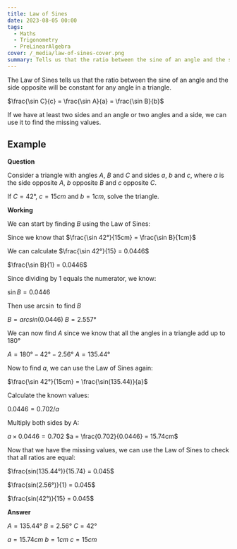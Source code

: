 ```yaml
---
title: Law of Sines
date: 2023-08-05 00:00
tags:
  - Maths
  - Trigonometry
  - PreLinearAlgebra
cover: /_media/law-of-sines-cover.png
summary: Tells us that the ratio between the sine of an angle and the side opposite it, will be constant
---
```


The Law of Sines tells us that the ratio between the sine of an angle and the side opposite will be constant for any angle in a triangle.

$\frac{\sin C}{c} = \frac{\sin A}{a} = \frac{\sin B}{b}$

If we have at least two sides and an angle or two angles and a side, we can use it to find the missing values.

## Example

**Question**

Consider a triangle with angles $A$, $B$ and $C$ and sides $a$, $b$ and $c$, where $a$ is the side opposite $A$, $b$ opposite $B$ and $c$ opposite $C$.

If $C = 42°$, $c = 15cm$ and $b = 1cm$, solve the triangle.

**Working**

We can start by finding $B$ using the Law of Sines:

Since we know that $\frac{\sin 42°}{15cm} = \frac{\sin B}{1cm}$

We can calculate $\frac{\sin 42°}{15} = 0.0446$

$\frac{\sin B}{1} = 0.0446$ 

Since dividing by 1 equals the numerator, we know:

$\sin B = 0.0446$

Then use $\arcsin$ to find $B$

$B = arcsin(0.0446)$
$B = 2.557°$

We can now find $A$ since we know that all the angles in a triangle add up to $180°$

$A = 180° - 42° - 2.56°$
$A = 135.44°$

Now to find $a$, we can use the Law of Sines again:

$\frac{\sin 42°}{15cm} = \frac{\sin(135.44)}{a}$

Calculate the known values:

$0.0446 = 0.702 / a$

Multiply both sides by A:

$a \times 0.0446 = 0.702$
$a = \frac{0.702}{0.0446} = 15.74cm$

Now that we have the missing values, we can use the Law of Sines to check that all ratios are equal:

$\frac{sin(135.44°)}{15.74} = 0.045$

$\frac{sin(2.56°)}{1} = 0.045$

$\frac{sin(42°)}{15} = 0.045$

**Answer**

$A = 135.44°$
$B = 2.56°$
$C = 42°$

$a = 15.74cm$
$b = 1cm$
$c = 15cm$